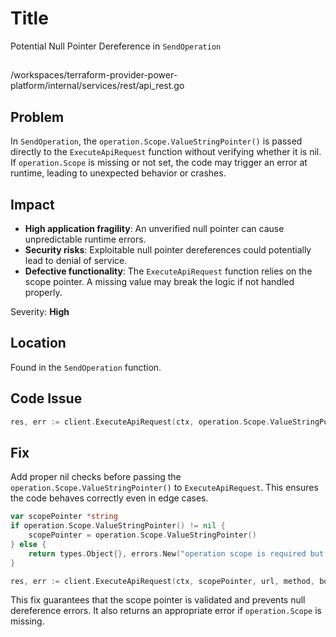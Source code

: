 # Title

Potential Null Pointer Dereference in `SendOperation`

##

/workspaces/terraform-provider-power-platform/internal/services/rest/api_rest.go

## Problem

In `SendOperation`, the `operation.Scope.ValueStringPointer()` is passed directly to the `ExecuteApiRequest` function without verifying whether it is nil. If `operation.Scope` is missing or not set, the code may trigger an error at runtime, leading to unexpected behavior or crashes.

## Impact

- **High application fragility**: An unverified null pointer can cause unpredictable runtime errors.
- **Security risks**: Exploitable null pointer dereferences could potentially lead to denial of service.
- **Defective functionality**: The `ExecuteApiRequest` function relies on the scope pointer. A missing value may break the logic if not handled properly.

Severity: **High**

## Location

Found in the `SendOperation` function.

## Code Issue

```go
res, err := client.ExecuteApiRequest(ctx, operation.Scope.ValueStringPointer(), url, method, body, headers, expectedStatusCodes)
```

## Fix

Add proper nil checks before passing the `operation.Scope.ValueStringPointer()` to `ExecuteApiRequest`. This ensures the code behaves correctly even in edge cases.

```go
var scopePointer *string
if operation.Scope.ValueStringPointer() != nil {
    scopePointer = operation.Scope.ValueStringPointer()
} else {
    return types.Object{}, errors.New("operation scope is required but missing")
}

res, err := client.ExecuteApiRequest(ctx, scopePointer, url, method, body, headers, expectedStatusCodes)
```

This fix guarantees that the scope pointer is validated and prevents null dereference errors. It also returns an appropriate error if `operation.Scope` is missing.